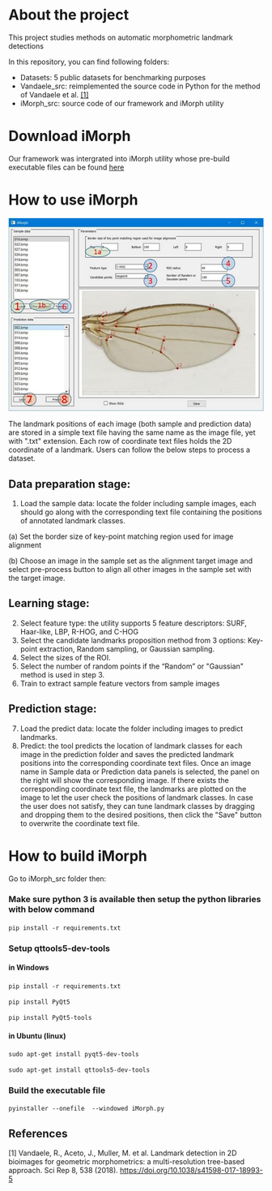 # About the project
This project studies methods on automatic morphometric landmark detections

In this repository, you can find following folders:

* Datasets: 5 public datasets for benchmarking purposes
* Vandaele_src: reimplemented the source code in Python for the method of Vandaele et al. [[1]](#1) 
* iMorph_src: source code of our framework and iMorph utility

# Download iMorph
Our framework was intergrated into iMorph utility whose pre-build executable files can be found [here](https://drive.google.com/drive/folders/1bJopUqd8p2xvp6Wr5J6yC8mOQChQmgP6)
# How to use iMorph

![GUI of iMorph](./gui.png)

The landmark positions of each image (both sample and prediction data) are stored in a simple text file having the same name as the image
file, yet with ".txt" extension. Each row of coordinate text files holds the 2D coordinate of a landmark. Users can follow the below steps to process a dataset.

## Data preparation stage:
1. Load the sample data: locate the folder including sample images, each should go along with the corresponding text file
containing the positions of annotated landmark classes.

(a) Set the border size of key-point matching region used for image alignment

(b) Choose an image in the sample set as the alignment target image and select pre-process button to align all other
images in the sample set with the target image.
## Learning stage:

2. Select feature type: the utility supports 5 feature descriptors: SURF, Haar-like, LBP, R-HOG, and C-HOG
3. Select the candidate landmarks proposition method from 3 options: Key-point extraction, Random sampling, or Gaussian
sampling.
4. Select the sizes of the ROI.
5. Select the number of random points if the “Random” or "Gaussian" method is used in step 3.
6. Train to extract sample feature vectors from sample images
   
## Prediction stage:
7. Load the predict data: locate the folder including images to predict landmarks.
8. Predict: the tool predicts the location of landmark classes for each image in the prediction folder and saves the predicted
landmark positions into the corresponding coordinate text files.
Once an image name in Sample data or Prediction data panels is selected, the panel on the right will show the corresponding
image. If there exists the corresponding coordinate text file, the landmarks are plotted on the image to let the user check the
positions of landmark classes. In case the user does not satisfy, they can tune landmark classes by dragging and dropping them
to the desired positions, then click the "Save" button to overwrite the coordinate text file.

# How to build iMorph
Go to iMorph_src folder then:
### Make sure python 3 is available then setup the python libraries with below command
`pip install -r requirements.txt`

### Setup qttools5-dev-tools
#### in Windows

`pip install -r requirements.txt`

`pip install PyQt5`

`pip install PyQt5-tools`
#### in Ubuntu (linux)

`sudo apt-get install pyqt5-dev-tools`

`sudo apt-get install qttools5-dev-tools`

### Build the executable file
`pyinstaller --onefile  --windowed iMorph.py`

## References
<a id="1">[1]</a> 
Vandaele, R., Aceto, J., Muller, M. et al. Landmark detection in 2D bioimages for geometric morphometrics: a multi-resolution tree-based approach. Sci Rep 8, 538 (2018). https://doi.org/10.1038/s41598-017-18993-5